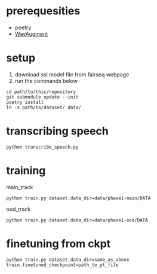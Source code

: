 # prerequesities

* poetry
* [WavAugment](https://github.com/facebookresearch/WavAugment)

# setup
1. download ssl model file from fairseq webpage
1. run the commands below
```
cd path/to/this/repository
git submodule update --init
poetry install
ln -s path/to/dataset/ data/
```

# transcribing speech
```
python transcribe_speech.py
```

# training

main_track
```
python train.py dataset.data_dir=data/phase1-main/DATA
```
ood_track
```
python train.py dataset.data_dir=data/phase1-ood/DATA
```

# finetuning from ckpt
```
python train.py dataset.data_dir=same_as_above train.finetuned_checkpoint=path_to_pt_file
```
